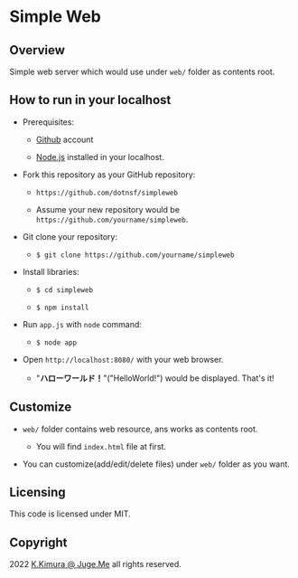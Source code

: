 # Simple Web


## Overview

Simple web server which would use under `web/` folder as contents root.


## How to run in your localhost

- Prerequisites:

  - [Github](https://github.com/) account

  - [Node.js](https://nodejs.org/) installed in your localhost.

- Fork this repository as your GitHub repository:

  - `https://github.com/dotnsf/simpleweb`

  - Assume your new repository would be `https://github.com/yourname/simpleweb`.

- Git clone your repository:

  - `$ git clone https://github.com/yourname/simpleweb`

- Install libraries:

  - `$ cd simpleweb`

  - `$ npm install`

- Run `app.js` with `node` command:

  - `$ node app`

- Open `http://localhost:8080/` with your web browser.

  - "**ハローワールド！**"("HelloWorld!") would be displayed. That's it!


## Customize

- `web/` folder contains web resource, ans works as contents root.

  - You will find `index.html` file at first.

- You can customize(add/edit/delete files) under `web/` folder as you want.


## Licensing

This code is licensed under MIT.


## Copyright

2022 [K.Kimura @ Juge.Me](https://github.com/dotnsf) all rights reserved.
